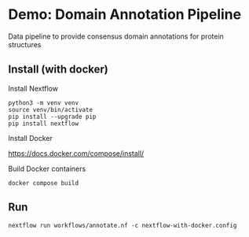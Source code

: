 # Demo: Domain Annotation Pipeline

Data pipeline to provide consensus domain annotations for protein structures

## Install (with docker)

Install Nextflow

```
python3 -m venv venv
source venv/bin/activate
pip install --upgrade pip
pip install nextflow
```

Install Docker

https://docs.docker.com/compose/install/

Build Docker containers

```
docker compose build
```

## Run

```
nextflow run workflows/annotate.nf -c nextflow-with-docker.config
```
